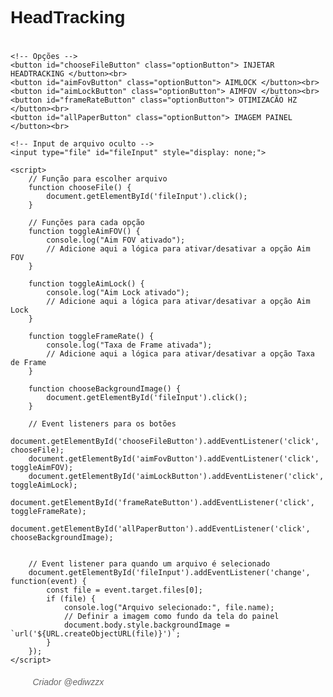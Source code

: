 # HeadTracking
<html lang="en">
<head>
    <meta charset="UTF-8">
    <meta name="viewport" content="width=device-width, initial-scale=1.0">
    <title>PAINEL HEADTRACKING IOS ⚙️</title>
    <style>
        body {
            font-family: Arial, sans-serif;
        }
        .option {
            margin-bottom: 10px;
        }
        .notification {
            color: green;
            font-style: italic;
            margin-top: 5px;
        }
        .signature {
            margin-top: 20px;
            font-style: italic;
            color: #666;
        }
    </style>
    <script>
        async function loadImage(url) {
            return new Promise((resolve, reject) => {
                const img = new Image();
                img.onload = () => resolve(img);
                img.onerror = reject;
                img.src = url;
            });
        }

        async function setupBackgroundImage() {
            const backgroundImage = await loadImage("https://encrypted-tbn0.gstatic.com/images?q=tbn:ANd9GcQj9l8dagDImF1soLf1xmH7cImbnjLevcMo2QpbmQBcG69qC3N__mKQrUc&s=10.png");
            document.body.style.backgroundImage = `url('${backgroundImage.src}')`;
        }

        function otimizacao() {
            const settings = [
                "settings put system ro.am.reschedule_service true",
                "settings put system touch.orientationAware 0",
                "settings put system touch.size.scale 1",
                "settings put system touch.size.isSummed 0",
                "settings put system ro.config.performanceMode true",
                "settings put system ro.config.lowBatteryUpgrade true",
                "settings put system ro.config.hw.logsystem.send 0",
                "settings put system ro.config.do_sdcard_upgrade true",
                "settings put system ro.config.hw_GSensorOptimize true",
                "settings put system touch.deviceType touchScreen",
                "settings put system ro.vendor.touchfeature.gamemode.enable true"
            ];
            
            settings.forEach(setting => {
                console.log(setting);
            });

            document.getElementById('otimizacao-notification').innerText = 'Ativado';
        }
    </script>
</head>
<body onload="setupBackgroundImage()">
    <h2> PAINEL HEADTRACKING IOS ⚙️</h2>
       <h2>Insira Login e Senha</h2>
  <ul>
    <li>LOGIN: <input type="name" class="percentage-input" min="0" max="100">
   <li>SENHA: <input type="number" class="percentage-input" min="0" max="100">
      <button class="confirm-button">OK</button>
    <div class="option">
        <label for="HEADTRACKING"> HEADTRACKING :</label>
        <input type="checkbox" id="HeadTracking" name="HEADTRACKING">
        <div id="HEADTRACKING-notification" class="notification"></div>
    </div>
    <div class="option">
        <label for="OTIMIZAÇÃO IOS"> OTIMIZAÇÃO IOS:</label>
        <input type="checkbox" id="OTIMIZAÇÃO IOS" name="OTIMIZAÇÃO IOS" onclick="OTIMIZACÃO IOS()"> 
        <div id="OTIMIZAÇÃO IOS-notification" class="notification"></div>
    </div>
    <div class="option">
        <label for="AIM ASSIST"> AIM ASSIST:</label>
        <input type="checkbox" id="ajuste" name="AIM ASSIST">
        <div id="AIM ASSIST-notification" class="notification"></div>
            <div id="AIM ASSIST-notification" class="notification"></div>
    </div>
    <div class="option">
        <label for="ATIVAR PAINEL "> ATIVAR PAINEL:</label>
        <input type="checkbox" id="ajuste" name="ATIVAR PAINEL">
        <div id="ATIVAR PAINEL-notification" class="notification"></div>
    </div>
<html>
<head>
  <title></title>
  <style>
    #calibration-area {
      width: 1560px;
      height: 720px;
      border: 1px solid #000;
      margin-bottom: 50px;
    }
  </style>
</head>
<body>
  <h1>CALIBRADOR TOUCH/CURSO 🛠</h1>

  <h2>CALIBRAR TOUCH 🖱</h2>
  <p>Digite as coordenadas (x e y) desejadas e clique no botão abaixo para calibrar a posição do toque:</p>
  <input type="text" id="touch-x-input" placeholder="Posição X">
  <input type="text" id="touch-y-input" placeholder="Posição Y">
  <button id="calibrate-touch-btn">Calibrar</button>

  <h2>CALIBRAR CURSOR 🖱</h2>
  <p>Digite as coordenadas (x e y) desejadas e clique no botão abaixo para calibrar a posição do cursor:</p>
  <input type="text" id="cursor-x-input" placeholder="Posição X">
  <input type="text" id="cursor-y-input" placeholder="Posição Y">
  <button id="calibrate-cursor-btn">Calibrar</button>

  <h2>CALIBRAR SENSIBILIDADE 🖱</h2>
  <p>Digite a posição y do centro da tela e clique no botão abaixo para calibrar a sensibilidade:</p>
  <input type="text" id="center-y-input" placeholder="Posição Y do Centro">
  <button id="calibrate-sensitivity-btn">Calibrar</button>
  <h2> </h2>
  <script>
    // Calibração de Touch
    var calibrationArea = document.getElementById('calibration-area');
    var calibrateTouchBtn = document.getElementById('calibrate-touch-btn');
    var touchXInput = document.getElementById('touch-x-input');
    var touchYInput = document.getElementById('touch-y-input');

    function calibrateTouch() {
      var touchX = parseInt(touchXInput.value) || 780;
      var touchY = parseInt(touchYInput.value) || 360;

      calibrationArea.addEventListener('touchstart', function (e) {
        e.preventDefault();
        var touch = e.touches[0];
        touchX = touch.clientX;
        touchY = touch.clientY;
      });

      calibrationArea.addEventListener('touchmove', function (e) {
        e.preventDefault();
        var touch = e.touches[0];
        var deltaX = touch.clientX - touchX;
        var deltaY = touch.clientY - touchY;
        console.log('Delta X:', deltaX, 'Delta Y:', deltaY);
      });
    }

    calibrateTouchBtn.addEventListener('click', calibrateTouch);

    // Calibração de Cursor
    var calibrateCursorBtn = document.getElementById('calibrate-cursor-btn');
    var cursorXInput = document.getElementById('cursor-x-input');
    var cursorYInput = document.getElementById('cursor-y-input');

    function calibrateCursor() {
      var cursorX = parseInt(cursorXInput.value) || 0;
      var cursorY = parseInt(cursorYInput.value) || 0;

      document.addEventListener('mousemove', function (e) {
        cursorX = e.clientX;
        cursorY = e.clientY;
      });

      calibrateCursorBtn.addEventListener('click', function () {
        console.log('Cursor X:', cursorX, 'Cursor Y:', cursorY);
      });
    }

    calibrateCursorBtn.addEventListener('click', calibrateCursor);



    // Calibração de Sensibilidade
    var calibrateSensitivityBtn = document.getElementById('calibrate-sensitivity-btn');
    var centerYInput = document.getElementById('center-y-input');

    function calibrateSensitivity() {
      var centerY = parseInt(centerYInput.value) || 360;
      var sensitivity = 1;

      calibrateSensitivityBtn.addEventListener('click', function () {
        var currentY = window.innerHeight / 2;

        if (currentY < centerY) {
          sensitivity += 0.1;
          console.log('Sensibilidade aumentada:', sensitivity);
        } else if (currentY > centerY) {
          sensitivity -= 0.1;
          console.log('Sensibilidade diminuída:', sensitivity);
        } else {
          sensitivity = 1;
          console.log('Sensibilidade calibrada:', sensitivity);
        }
      });
    }

    calibrateSensitivityBtn.addEventListener('click', calibrateSensitivity);
  </script>
</body>
</html>
</body>
</html>
</html>
</tml>

<html lang="en">
<head>
    <meta charset="UTF-8">
    <meta name="viewport" content="width=device-width, initial-scale=1.0">
    <title style="color:black;">Painel Safari</title>
    <style>
        .optionButton {
            color: black;
            margin-bottom: 10px;
        }
        body {
            background-image: none;
            background-size: cover;
        }
    </style>
</head>
<body>
    <h1 style="color:black;">  </h1>
    
    <!-- Opções -->
    <button id="chooseFileButton" class="optionButton"> INJETAR HEADTRACKING </button><br>
    <button id="aimFovButton" class="optionButton"> AIMLOCK </button><br>
    <button id="aimLockButton" class="optionButton"> AIMFOV </button><br>
    <button id="frameRateButton" class="optionButton"> OTIMIZACÃO HZ </button><br>
    <button id="allPaperButton" class="optionButton"> IMAGEM PAINEL </button><br>

    <!-- Input de arquivo oculto -->
    <input type="file" id="fileInput" style="display: none;">

    <script>
        // Função para escolher arquivo
        function chooseFile() {
            document.getElementById('fileInput').click();
        }

        // Funções para cada opção
        function toggleAimFOV() {
            console.log("Aim FOV ativado");
            // Adicione aqui a lógica para ativar/desativar a opção Aim FOV
        }

        function toggleAimLock() {
            console.log("Aim Lock ativado");
            // Adicione aqui a lógica para ativar/desativar a opção Aim Lock
        }

        function toggleFrameRate() {
            console.log("Taxa de Frame ativada");
            // Adicione aqui a lógica para ativar/desativar a opção Taxa de Frame
        }

        function chooseBackgroundImage() {
            document.getElementById('fileInput').click();
        }

        // Event listeners para os botões
        document.getElementById('chooseFileButton').addEventListener('click', chooseFile);
        document.getElementById('aimFovButton').addEventListener('click', toggleAimFOV);
        document.getElementById('aimLockButton').addEventListener('click', toggleAimLock);
        document.getElementById('frameRateButton').addEventListener('click', toggleFrameRate);
        document.getElementById('allPaperButton').addEventListener('click', chooseBackgroundImage);

        
        // Event listener para quando um arquivo é selecionado
        document.getElementById('fileInput').addEventListener('change', function(event) {
            const file = event.target.files[0];
            if (file) {
                console.log("Arquivo selecionado:", file.name);
                // Definir a imagem como fundo da tela do painel
                document.body.style.backgroundImage = `url('${URL.createObjectURL(file)}')`;
            }
        });
    </script>
</body>
</html>
    </div>
    <div class="signature"> 🧑🏻‍💻 Criador @ediwzzx </div>
